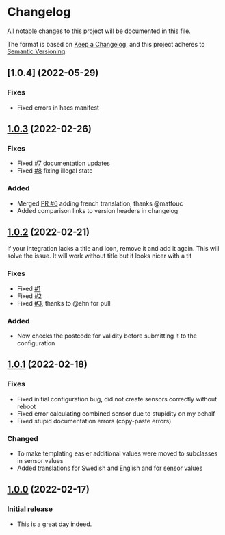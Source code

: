 ﻿# Changelog
All notable changes to this project will be documented in this file.

The format is based on [Keep a Changelog](https://keepachangelog.com/en/1.0.0/),
and this project adheres to [Semantic Versioning](https://semver.org/spec/v2.0.0.html).

## [1.0.4] (2022-05-29)

### Fixes
- Fixed errors in hacs manifest

## [1.0.3] (2022-02-26)

### Fixes
- Fixed [#7](https://github.com/DSorlov/swemail/issues/7) documentation updates
- Fixed [#8](https://github.com/DSorlov/swemail/issues/8) fixing illegal state

### Added
- Merged [PR #6](https://github.com/DSorlov/swemail/pull/6) adding french translation, thanks @matfouc
- Added comparison links to version headers in changelog

## [1.0.2] (2022-02-21)

If your integration lacks a title and icon, remove it and add it again.
This will solve the issue. It will work without title but it looks nicer
with a tit

### Fixes
- Fixed [#1](https://github.com/DSorlov/swemail/issues/1)
- Fixed [#2](https://github.com/DSorlov/swemail/issues/2)
- Fixed [#3](https://github.com/DSorlov/swemail/issues/3), thanks to @ehn for pull

### Added
- Now checks the postcode for validity before submitting it to the configuration

## [1.0.1] (2022-02-18)

### Fixes
- Fixed initial configuration bug, did not create sensors correctly without reboot
- Fixed error calculating combined sensor due to stupidity on my behalf
- Fixed stupid documentation errors (copy-paste errors)

### Changed
- To make templating easier additional values were moved to subclasses in sensor values
- Added translations for Swedish and English and for sensor values 

## [1.0.0] (2022-02-17)

### Initial release
- This is a great day indeed.

[keep-a-changelog]: http://keepachangelog.com/en/1.0.0/
[1.0.3]: https://github.com/DSorlov/swemail/compare/v1.0.2...v1.0.3
[1.0.2]: https://github.com/DSorlov/swemail/compare/v1.0.1...v1.0.2
[1.0.1]: https://github.com/DSorlov/swemail/compare/v1.0.0...v1.0.1
[1.0.0]: https://github.com/dsorlov/swemail